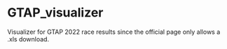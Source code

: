 # GTAP_visualizer

Visualizer for GTAP 2022 race results since the official page only allows a .xls download.
